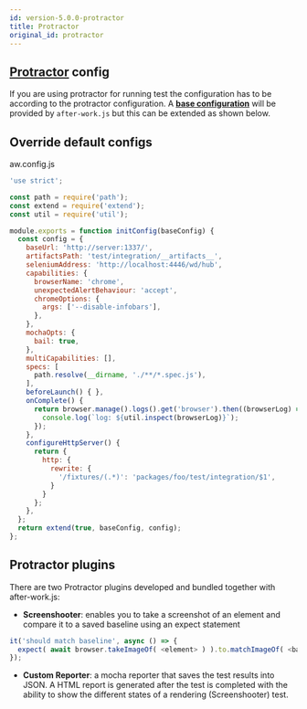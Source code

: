 ```yaml
---
id: version-5.0.0-protractor
title: Protractor
original_id: protractor
---
```


## [Protractor](https://github.com/angular/protractor) config

If you are using protractor for running test the configuration has to be according to the protractor configuration. A [**base configuration**](../src/protractor/config.js) will be provided by `after-work.js` but this can be extended as shown below.

## Override default configs

aw.config.js

```js
'use strict';

const path = require('path');
const extend = require('extend');
const util = require('util');

module.exports = function initConfig(baseConfig) {
  const config = {
    baseUrl: 'http://server:1337/',
    artifactsPath: 'test/integration/__artifacts__',
    seleniumAddress: 'http://localhost:4446/wd/hub',
    capabilities: {
      browserName: 'chrome',
      unexpectedAlertBehaviour: 'accept',
      chromeOptions: {
        args: ['--disable-infobars'],
      },
    },
    mochaOpts: {
      bail: true,
    },
    multiCapabilities: [],
    specs: [
      path.resolve(__dirname, './**/*.spec.js'),
    ],
    beforeLaunch() { },
    onComplete() {
      return browser.manage().logs().get('browser').then((browserLog) => {
        console.log(`log: ${util.inspect(browserLog)}`);
      });
    },
    configureHttpServer() {
      return {
        http: {
          rewrite: {
            '/fixtures/(.*)': 'packages/foo/test/integration/$1',
          }
        }
      };
    },
  };
  return extend(true, baseConfig, config);
};
```

## Protractor plugins

There are two Protractor plugins developed and bundled together with after-work.js:

* **Screenshooter**: enables you to take a screenshot of an element and compare it to a saved baseline using an expect statement

```js
it('should match baseline', async () => {
  expect( await browser.takeImageOf( <element> ) ).to.matchImageOf( <baseline> );
});
```

* **Custom Reporter**: a mocha reporter that saves the test results into JSON. A HTML report is generated after the test is completed with the ability to show the different states of a rendering (Screenshooter) test.
